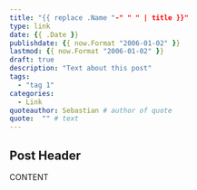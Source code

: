 ```yaml
---
title: "{{ replace .Name "-" " " | title }}"
type: link
date: {{ .Date }}
publishdate: {{ now.Format "2006-01-02" }}
lastmod: {{ now.Format "2006-01-02" }}
draft: true
description: "Text about this post"
tags:
  - "tag 1"
categories:
  - Link
quoteauthor: Sebastian # author of quote
quote:  "" # text
---
```


## Post Header

CONTENT
